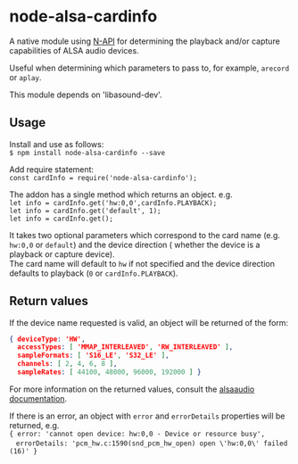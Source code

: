 # node-alsa-cardinfo

A native module using [N-API](https://nodejs.org/api/n-api.html) for determining the playback and/or capture capabilities of ALSA audio devices.

Useful when determining which parameters to pass to, for example, `arecord` or `aplay`.

This module depends on 'libasound-dev'.

## Usage
Install and use as follows:<br> 
`$ npm install node-alsa-cardinfo --save`<br>

Add require statement:<br>
`const cardInfo = require('node-alsa-cardinfo');`<br>

The addon has a single method which returns an object. e.g.<br>
`let info = cardInfo.get('hw:0,0',cardInfo.PLAYBACK);`<br>
`let info = cardInfo.get('default', 1);`<br>
`let info = cardInfo.get();`

It takes two optional parameters which correspond to the card name (e.g. `hw:0,0` or `default`) and the device direction ( whether the device is a playback or capture device).<br>
The card name will default to `hw` if not specified and the device direction defaults to playback (`0` or `cardInfo.PLAYBACK`).

## Return values

If the device name requested is valid, an object will be returned of the form:<br>
```json
{ deviceType: 'HW',
  accessTypes: [ 'MMAP_INTERLEAVED', 'RW_INTERLEAVED' ],
  sampleFormats: [ 'S16_LE', 'S32_LE' ],
  channels: [ 2, 4, 6, 8 ],
  sampleRates: [ 44100, 48000, 96000, 192000 ] }
```

For more information on the returned values, consult the [alsaaudio documentation](https://larsimmisch.github.io/pyalsaaudio/libalsaaudio.html).

If there is an error, an object with `error` and `errorDetails` properties will be returned, e.g.<br>
`{ error: 'cannot open device: hw:0,0 - Device or resource busy',`<br>
&nbsp;&nbsp;&nbsp;`errorDetails: 'pcm_hw.c:1590(snd_pcm_hw_open) open \'hw:0,0\' failed (16)' }`
